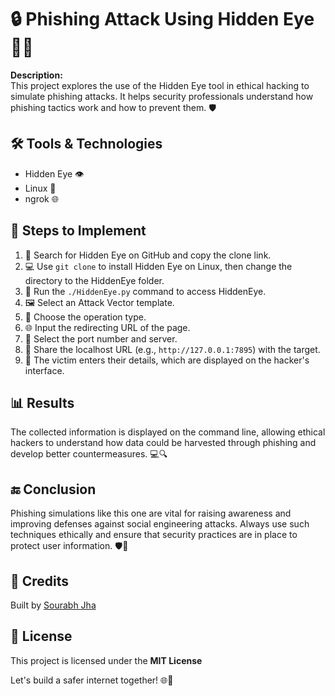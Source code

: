<!DOCTYPE html>
<html>
<head>
</head>
<body>
    <h1>🔒 Phishing Attack Using Hidden Eye 🕵️‍♂️</h1>
    <p>
        <strong>Description:</strong> <br>
        This project explores the use of the Hidden Eye tool in ethical hacking to simulate phishing attacks. It helps security professionals understand how phishing tactics work and how to prevent them. 🛡️
    </p>
    <h2>🛠️ Tools & Technologies</h2>
    <ul>
        <li>Hidden Eye 👁️</li>
        <li>Linux 🐧</li>
        <li>ngrok 🌐</li>
    </ul>
    <h2>🚀 Steps to Implement</h2>
    <ol>
        <li>🔗 Search for Hidden Eye on GitHub and copy the clone link.</li>
        <li>💻 Use <code>git clone</code> to install Hidden Eye on Linux, then change the directory to the HiddenEye folder.</li>
        <li>📂 Run the <code>./HiddenEye.py</code> command to access HiddenEye.</li>
        <li>🖼️ Select an Attack Vector template.</li>
        <li>📲 Choose the operation type.</li>
        <li>🌐 Input the redirecting URL of the page.</li>
        <li>🔢 Select the port number and server.</li>
        <li>🔗 Share the localhost URL (e.g., <code>http://127.0.0.1:7895</code>) with the target.</li>
        <li>👤 The victim enters their details, which are displayed on the hacker's interface.</li>
    </ol>
    <h2>📊 Results</h2>
    <p>The collected information is displayed on the command line, allowing ethical hackers to understand how data could be harvested through phishing and develop better countermeasures. 💻🔍</p>
    <h2>🔚 Conclusion</h2>
    <p>
        Phishing simulations like this one are vital for raising awareness and improving defenses against social engineering attacks. Always use such techniques ethically and ensure that security practices are in place to protect user information. 🛡️👥
    </p>
  <h2>👥 Credits</h2>
    <p>Built by <a href="https://github.com/100rabhhh">Sourabh Jha</a></p>

<h2>📄 License</h2>
<p>This project is licensed under the <strong>MIT License</strong>
    <p>Let's build a safer internet together! 🌐🤝</p>
</body>
</html>
